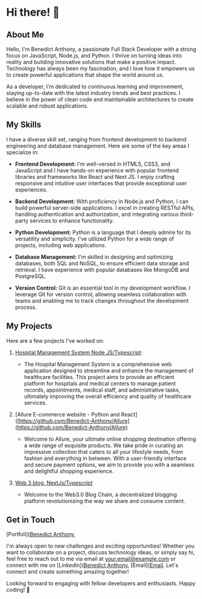 # Hi there! 👋

## About Me

Hello, I'm Benedict Anthony, a passionate Full Stack Developer with a strong focus on JavaScript, Node.js, and Python. I thrive on turning ideas into reality and building innovative solutions that make a positive impact. Technology has always been my fascination, and I love how it empowers us to create powerful applications that shape the world around us.

As a developer, I'm dedicated to continuous learning and improvement, staying up-to-date with the latest industry trends and best practices. I believe in the power of clean code and maintainable architectures to create scalable and robust applications.

## My Skills

I have a diverse skill set, ranging from frontend development to backend engineering and database management. Here are some of the key areas I specialize in:

- **Frontend Development:** I'm well-versed in HTML5, CSS3, and JavaScript and I have hands-on experience with popular frontend libraries and frameworks like React and Next JS. I enjoy crafting responsive and intuitive user interfaces that provide exceptional user experiences.

- **Backend Development:** With proficiency in Node.js and Python, I can build powerful server-side applications. I excel in creating RESTful APIs, handling authentication and authorization, and integrating various third-party services to enhance functionality.

- **Python Development:** Python is a language that I deeply admire for its versatility and simplicity. I've utilized Python for a wide range of projects, including web applications.

- **Database Management:** I'm skilled in designing and optimizing databases, both SQL and NoSQL, to ensure efficient data storage and retrieval. I have experience with popular databases like MongoDB and PostgreSQL.

- **Version Control:** Git is an essential tool in my development workflow. I leverage Git for version control, allowing seamless collaboration with teams and enabling me to track changes throughout the development process.

## My Projects

Here are a few projects I've worked on:

1. [Hospital Management System Node JS/Typescript](https://github.com/Benedict-Anthony/Hospital-Management-System):
   - The Hospital Management System is a comprehensive web application designed to streamline and enhance the management of healthcare facilities. This project aims to provide an efficient platform for hospitals and medical centers to manage patient records, appointments, medical staff, and administrative tasks, ultimately improving the overall efficiency and quality of healthcare services.


2. [Allure E-commerce website - Python and React]([https://github.com/Benedict-Anthony/Allure](https://github.com/Benedict-Anthony/Allure)
   -  Welcome to Allure, your ultimate online shopping destination offering a wide range of exquisite products. We take pride in curating an impressive collection that caters to all your lifestyle needs, from fashion  and everything in between. With a user-friendly interface and secure payment options, we aim to provide you with a seamless and delightful shopping experience.

3. [Web 3 blog, NextJs/Typescript]([https://github.com/Benedict-Anthony/web3.0-blog-chain]https://github.com/Benedict-Anthony/web3.0-blog-chain)
   - Welcome to the Web3.0 Blog Chain, a decentralized blogging platform revolutionizing the way we share and consume content.

     
## Get in Touch
[Portfoli]([Benedict Anthony](https://benedict-anthony.netlify.app),

I'm always open to new challenges and exciting opportunities! Whether you want to collaborate on a project, discuss technology ideas, or simply say hi, feel free to reach out to me via email at your.email@example.com or connect with me on [LinkedIn]([Benedict Anthony](https://www.linkedin.com/in/benedict-anthony/), [Email]([Email](https://www.linkedin.com/in/benedict-anthony/). Let's connect and create something amazing together!

Looking forward to engaging with fellow developers and enthusiasts. Happy coding! 🚀


